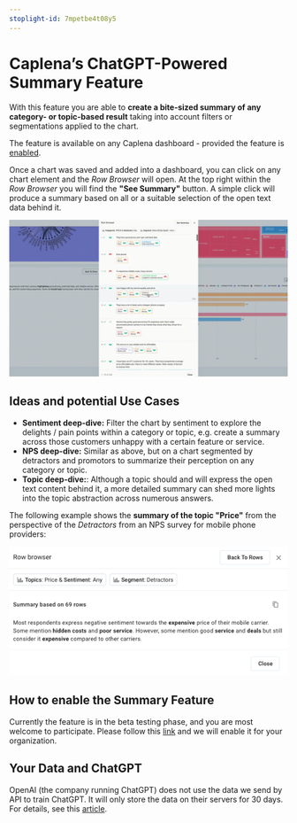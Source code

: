 ```yaml
---
stoplight-id: 7mpetbe4t08y5
---
```


# Caplena’s ChatGPT-Powered Summary Feature
With this feature you are able to **create a bite-sized summary of any category- or topic-based result** taking into account filters or segmentations applied to the chart.

The feature is available on any Caplena dashboard - provided the feature is [enabled](#your-data-and-chatgpt).

Once a chart was saved and added into a dashboard, you can click on any chart element and the *Row Browser* will open. At the top right within the *Row Browser* you will find the **"See Summary"** button. A simple click will produce a summary based on all or a suitable selection of the open text data behind it.

![Summary Feature.gif](<../assets/images/Summary Feature.gif>)

## Ideas and potential Use Cases

- **Sentiment deep-dive:** Filter the chart by sentiment to explore the delights / pain points within a category or topic, e.g. create a summary across those customers unhappy with a certain feature or service.
- **NPS deep-dive:** Similar as above, but on a chart segmented by detractors and promotors to summarize their perception on any category or topic.
- **Topic deep-dive:**: Although a topic should and will express the open text content behind it, a more detailed summary can shed more lights into the topic abstraction across numerous answers.

The following example shows the **summary of the topic "Price"** from the perspective of the *Detractors* from an NPS survey for mobile phone providers:

![Bildschirmfoto 2023-06-15 um 18.11.44.png](<../assets/images/Bildschirmfoto 2023-06-15 um 18.11.44.png>)

## How to enable the Summary Feature
Currently the feature is in the beta testing phase, and you are most welcome to participate. Please follow this [link](https://caplena.typeform.com/to/naEkEWAq) and we will enable it for your organization.

## Your Data and ChatGPT
OpenAI (the company running ChatGPT) does not use the data we send by API to train ChatGPT. It will only store the data on their servers for 30 days. For details, see this [article](https://openai.com/policies/api-data-usage-policies).
